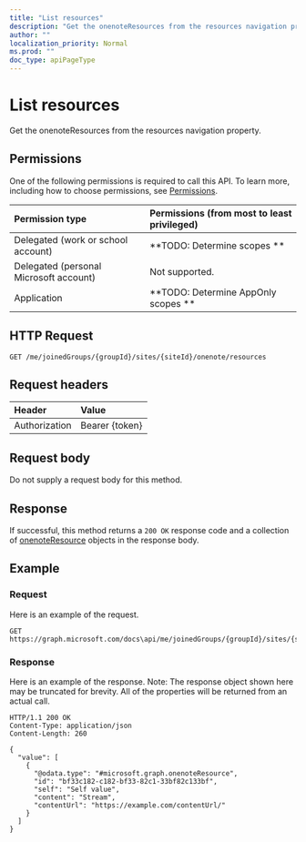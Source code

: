 ```yaml
---
title: "List resources"
description: "Get the onenoteResources from the resources navigation property."
author: ""
localization_priority: Normal
ms.prod: ""
doc_type: apiPageType
---
```


# List resources

Get the onenoteResources from the resources navigation property.

## Permissions
One of the following permissions is required to call this API. To learn more, including how to choose permissions, see [Permissions](/concepts/permissions-reference.md).

|Permission type|Permissions (from most to least privileged)|
|:---|:---|
|Delegated (work or school account)|**TODO: Determine scopes **|
|Delegated (personal Microsoft account)|Not supported.|
|Application|**TODO: Determine AppOnly scopes **|

## HTTP Request
<!-- {
  "blockType": "ignored"
}
-->
``` http
GET /me/joinedGroups/{groupId}/sites/{siteId}/onenote/resources
```

## Request headers
|Header|Value|
|:---|:---|
|Authorization|Bearer {token}|

## Request body
Do not supply a request body for this method.

## Response
If successful, this method returns a `200 OK` response code and a collection of [onenoteResource](../resources/onenoteresource.md) objects in the response body.

## Example

### Request
Here is an example of the request.
<!-- {
  "blockType": "request",
  "name": "get_onenoteresource"
}
-->
``` http
GET https://graph.microsoft.com/docs\api/me/joinedGroups/{groupId}/sites/{siteId}/onenote/resources
```

### Response
Here is an example of the response. Note: The response object shown here may be truncated for brevity. All of the properties will be returned from an actual call.
<!-- {
  "blockType": "response",
  "truncated": true,
  "@odata.type": "collection(microsoft.graph.onenoteresource)"
}
-->
``` http
HTTP/1.1 200 OK
Content-Type: application/json
Content-Length: 260

{
  "value": [
    {
      "@odata.type": "#microsoft.graph.onenoteResource",
      "id": "bf33c182-c182-bf33-82c1-33bf82c133bf",
      "self": "Self value",
      "content": "Stream",
      "contentUrl": "https://example.com/contentUrl/"
    }
  ]
}
```

